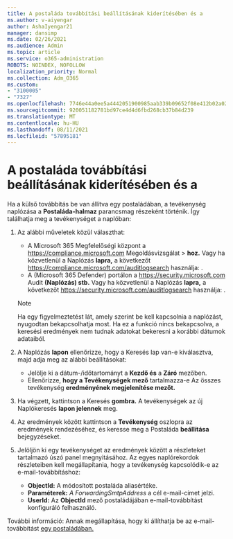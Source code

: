 ```yaml
---
title: A postaláda továbbítási beállításának kiderítésében és a
ms.author: v-aiyengar
author: AshaIyengar21
manager: dansimp
ms.date: 02/26/2021
ms.audience: Admin
ms.topic: article
ms.service: o365-administration
ROBOTS: NOINDEX, NOFOLLOW
localization_priority: Normal
ms.collection: Adm_O365
ms.custom:
- "3100005"
- "7327"
ms.openlocfilehash: 7746e44a0ee5a4442051900985aab339b09652f08e412b02a02429c93cc7c107
ms.sourcegitcommit: 920051182781bd97ce4d4d6fbd268cb37b84d239
ms.translationtype: MT
ms.contentlocale: hu-HU
ms.lasthandoff: 08/11/2021
ms.locfileid: "57895181"
---
```

# <a name="find-out-who-set-up-forwarding-on-a-mailbox-and-how"></a>A postaláda továbbítási beállításának kiderítésében és a

Ha a külső továbbítás be van állítva egy postaládában, a tevékenység naplózása a **Postaláda-halmaz** parancsmag részeként történik. Így találhatja meg a tevékenységet a naplóban:

1. Az alábbi műveletek közül választhat:
   - A Microsoft 365 Megfelelőségi központ a <https://compliance.microsoft.com> Megoldásvizsgálat  \> **hoz.** Vagy ha közvetlenül a Naplózás **lapra,** a következőt <https://compliance.microsoft.com/auditlogsearch> használja: .
   - A (Microsoft 365 Defender) portálon a <https://security.microsoft.com> Audit **(Naplózás) stb.** Vagy ha közvetlenül a Naplózás **lapra,** a következőt <https://security.microsoft.com/auditlogsearch> használja: .

   > [!NOTE]
   > Ha egy figyelmeztetést lát, amely szerint be kell kapcsolnia a naplózást, nyugodtan bekapcsolhatja most. Ha ez a funkció nincs bekapcsolva, a keresési eredmények nem tudnak adatokat bekeresni a korábbi dátumok adataiból.

2. A Naplózás **lapon** ellenőrizze,  hogy a Keresés lap van-e kiválasztva, majd adja meg az alábbi beállításokat:
   - Jelölje ki a dátum-/időtartományt a **Kezdő és** a **Záró** mezőben.
   - Ellenőrizze, **hogy a Tevékenységek mező** tartalmazza-e Az összes tevékenység **eredményének megjelenítése mezőt.**

3. Ha végzett, kattintson a Keresés **gombra.** A tevékenységek az új Naplókeresés **lapon jelennek** meg.

4. Az eredmények között kattintson a **Tevékenység** oszlopra az eredmények rendezéséhez, és keresse meg a Postaláda **beállítása** bejegyzéseket.

5. Jelöljön ki egy tevékenységet az eredmények között a részleteket tartalmazó úszó panel megnyitásához. Az egyes naplórekordok részleteiben kell megállapítania, hogy a tevékenység kapcsolódik-e az e-mail-továbbításhoz:
   - **ObjectId:** A módosított postaláda aliasértéke.
   - **Paraméterek:** _A ForwardingSmtpAddress_ a cél e-mail-címet jelzi.
   - **UserId:** Az **ObjectId** mező postaládájában e-mail-továbbítást konfiguráló felhasználó.

További információ: Annak megállapítása, hogy ki állíthatja be az e-mail-továbbítást [egy postaládában.](https://docs.microsoft.com/microsoft-365/compliance/auditing-troubleshooting-scenarios#determine-who-set-up-email-forwarding-for-a-mailbox)
